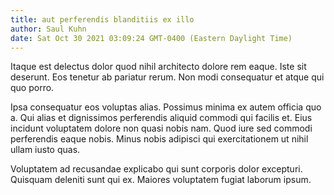 ```yaml
---
title: aut perferendis blanditiis ex illo
author: Saul Kuhn
date: Sat Oct 30 2021 03:09:24 GMT-0400 (Eastern Daylight Time)
---
```

Itaque est delectus dolor quod nihil architecto dolore rem eaque. Iste sit deserunt. Eos tenetur ab pariatur rerum. Non modi consequatur et atque qui quo porro.

 Ipsa consequatur eos voluptas alias. Possimus minima ex autem officia quo a. Qui alias et dignissimos perferendis aliquid commodi qui facilis et. Eius incidunt voluptatem dolore non quasi nobis nam. Quod iure sed commodi perferendis eaque nobis. Minus nobis adipisci qui exercitationem ut nihil ullam iusto quas.

 Voluptatem ad recusandae explicabo qui sunt corporis dolor excepturi. Quisquam deleniti sunt qui ex. Maiores voluptatem fugiat laborum ipsum.